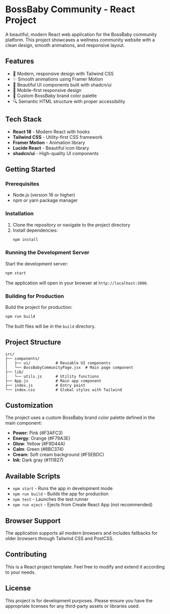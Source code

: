 # BossBaby Community - React Project

A beautiful, modern React web application for the BossBaby community platform. This project showcases a wellness community website with a clean design, smooth animations, and responsive layout.

## Features

- 🎨 Modern, responsive design with Tailwind CSS
- ✨ Smooth animations using Framer Motion
- 🎯 Beautiful UI components built with shadcn/ui
- 📱 Mobile-first responsive design
- 🎨 Custom BossBaby brand color palette
- 🔍 Semantic HTML structure with proper accessibility

## Tech Stack

- **React 18** - Modern React with hooks
- **Tailwind CSS** - Utility-first CSS framework
- **Framer Motion** - Animation library
- **Lucide React** - Beautiful icon library
- **shadcn/ui** - High-quality UI components

## Getting Started

### Prerequisites

- Node.js (version 16 or higher)
- npm or yarn package manager

### Installation

1. Clone the repository or navigate to the project directory
2. Install dependencies:
   ```bash
   npm install
   ```

### Running the Development Server

Start the development server:
```bash
npm start
```

The application will open in your browser at `http://localhost:3000`.

### Building for Production

Build the project for production:
```bash
npm run build
```

The built files will be in the `build` directory.

## Project Structure

```
src/
├── components/
│   ├── ui/           # Reusable UI components
│   └── BossBabyCommunityPage.jsx  # Main page component
├── lib/
│   └── utils.js      # Utility functions
├── App.js            # Main app component
├── index.js          # Entry point
└── index.css         # Global styles with Tailwind
```

## Customization

The project uses a custom BossBaby brand color palette defined in the main component:

- **Power**: Pink (#F3AFC3)
- **Energy**: Orange (#F79A3E)
- **Glow**: Yellow (#F9D44A)
- **Calm**: Green (#8BC374)
- **Cream**: Soft cream background (#F5EBDC)
- **Ink**: Dark gray (#111827)

## Available Scripts

- `npm start` - Runs the app in development mode
- `npm run build` - Builds the app for production
- `npm test` - Launches the test runner
- `npm run eject` - Ejects from Create React App (not recommended)

## Browser Support

The application supports all modern browsers and includes fallbacks for older browsers through Tailwind CSS and PostCSS.

## Contributing

This is a React project template. Feel free to modify and extend it according to your needs.

## License

This project is for development purposes. Please ensure you have the appropriate licenses for any third-party assets or libraries used.
